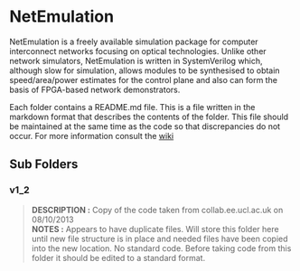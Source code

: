 # NetEmulation #

NetEmulation is a freely available simulation package for computer interconnect networks focusing on optical technologies. Unlike other network simulators, NetEmulation is written in SystemVerilog which, although slow for simulation, allows modules to be synthesised to obtain speed/area/power estimates for the control plane and also can form the basis of FPGA-based network demonstrators.

Each folder contains a README.md file.  This is a file written in the markdown format that describes the contents of the folder.  This file should be maintained at the same time as the code so that discrepancies do not occur.  For more information consult the [wiki](https://github.com/DannyNicholls/NetEmulation/wiki)

## Sub Folders ##

### v1_2 ###

>**DESCRIPTION :** Copy of the code taken from collab.ee.ucl.ac.uk on 08/10/2013  
**NOTES :** Appears to have duplicate files.  Will store this folder here until new file structure is in place and needed files have been copied into the new location.  No standard code.  Before taking code from this folder it should be edited to a standard format.
